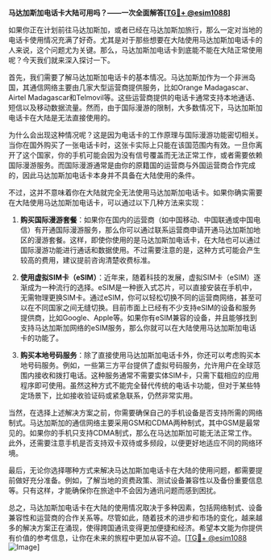 **马达加斯加电话卡大陆可用吗？——一次全面解答[[TG💪+ @esim1088](https://t.me/s/esim1088)]**

如果你正在计划前往马达加斯加，或者已经在马达加斯加旅行，那么一定对当地的电话卡使用情况充满了好奇。尤其是对于那些想要在大陆使用马达加斯加电话卡的人来说，这个问题尤为关键。那么，马达加斯加电话卡到底能不能在大陆正常使用呢？今天我们就来深入探讨一下。

首先，我们需要了解马达加斯加电话卡的基本情况。马达加斯加作为一个非洲岛国，其通信网络主要由几家大型运营商提供服务，比如Orange Madagascar、Airtel Madagascar和Telmovil等。这些运营商提供的电话卡通常支持本地通话、短信以及移动数据流量。然而，由于国际漫游的限制，大多数情况下，马达加斯加电话卡在大陆是无法直接使用的。

为什么会出现这种情况呢？这是因为电话卡的工作原理与国际漫游功能密切相关。当你在国外购买了一张电话卡时，这张卡实际上只能在该国范围内有效。一旦你离开了这个国家，你的手机可能会因为没有信号覆盖而无法正常工作，或者需要依赖国际漫游服务。而国际漫游通常是由你的原籍国的运营商与外国运营商合作完成的，因此马达加斯加电话卡本身并不具备在大陆使用的条件。

不过，这并不意味着你在大陆就完全无法使用马达加斯加电话卡。如果你确实需要在大陆使用马达加斯加电话卡，可以通过以下几种方法来实现：

1. **购买国际漫游套餐**：如果你在国内的运营商（如中国移动、中国联通或中国电信）有开通国际漫游服务，那么你可以通过联系运营商申请开通马达加斯加地区的漫游套餐。这样，即使你使用的是马达加斯加电话卡，在大陆也可以通过国际漫游功能进行通话和数据使用。不过需要注意的是，这种方式可能会产生较高的费用，建议提前咨询清楚收费标准。

2. **使用虚拟SIM卡（eSIM）**：近年来，随着科技的发展，虚拟SIM卡（eSIM）逐渐成为一种流行的选择。eSIM是一种嵌入式芯片，可以直接安装在手机中，无需物理更换SIM卡。通过eSIM，你可以轻松切换不同的运营商网络，甚至可以在不同国家之间无缝切换。目前市面上已经有不少支持eSIM的设备和服务提供商，比如Google、Apple等。如果你有eSIM兼容的设备，并且能够找到支持马达加斯加网络的eSIM服务，那么你就可以在大陆使用马达加斯加电话卡的功能了。

3. **购买本地号码服务**：除了直接使用马达加斯加电话卡外，你还可以考虑购买本地号码服务。例如，一些第三方平台提供了虚拟号码服务，允许用户在全球范围内接收和拨打电话。这种服务通常不需要实体SIM卡，只需下载相应的应用程序即可使用。虽然这种方式不能完全替代传统的电话卡功能，但对于某些特定场景下，比如接收验证码或紧急联系，仍然非常实用。

当然，在选择上述解决方案之前，你需要确保自己的手机设备是否支持所需的网络制式。马达加斯加的通信网络主要采用GSM和CDMA两种制式，其中GSM是最常见的。如果你的手机只支持CDMA制式，那么在马达加斯加可能无法正常工作。此外，还需要注意手机是否支持双卡双待或多频段，以便更好地适应不同的网络环境。

最后，无论你选择哪种方式来解决马达加斯加电话卡在大陆的使用问题，都需要提前做好充分准备。例如，了解当地的资费政策、测试设备兼容性以及备份重要信息等。只有这样，才能确保你在旅途中不会因为通讯问题而感到困扰。

总之，马达加斯加电话卡在大陆的使用情况取决于多种因素，包括网络制式、设备兼容性和运营商的合作关系等。尽管如此，随着技术的进步和市场的变化，越来越多的解决方案正在涌现，使得跨国通讯变得更加便捷和经济。希望本文能为你提供有价值的参考信息，让你在未来的旅程中更加从容不迫。[[TG💪+ @esim1088](https://t.me/s/esim1088) ![Image](https://i.postimg.cc/4NQfJmqS/Snipaste-2025-05-13-00-14-12.png)]